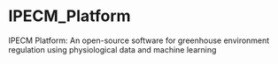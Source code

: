 # IPECM_Platform
IPECM Platform: An open-source software for greenhouse environment regulation using physiological data and machine learning
